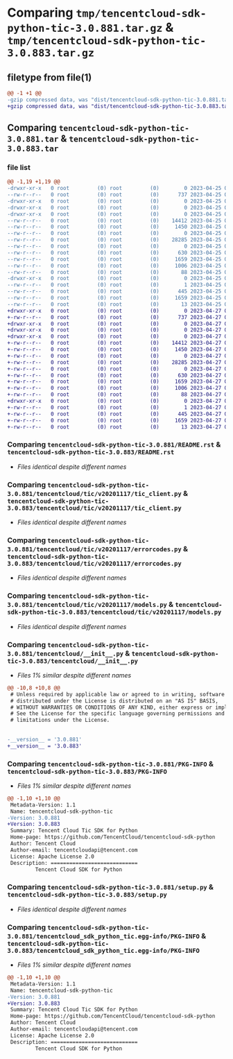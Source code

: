 # Comparing `tmp/tencentcloud-sdk-python-tic-3.0.881.tar.gz` & `tmp/tencentcloud-sdk-python-tic-3.0.883.tar.gz`

## filetype from file(1)

```diff
@@ -1 +1 @@
-gzip compressed data, was "dist/tencentcloud-sdk-python-tic-3.0.881.tar", last modified: Tue Apr 25 00:57:44 2023, max compression
+gzip compressed data, was "dist/tencentcloud-sdk-python-tic-3.0.883.tar", last modified: Thu Apr 27 00:57:32 2023, max compression
```

## Comparing `tencentcloud-sdk-python-tic-3.0.881.tar` & `tencentcloud-sdk-python-tic-3.0.883.tar`

### file list

```diff
@@ -1,19 +1,19 @@
-drwxr-xr-x   0 root         (0) root         (0)        0 2023-04-25 00:57:44.000000 tencentcloud-sdk-python-tic-3.0.881/
--rw-r--r--   0 root         (0) root         (0)      737 2023-04-25 00:57:44.000000 tencentcloud-sdk-python-tic-3.0.881/README.rst
-drwxr-xr-x   0 root         (0) root         (0)        0 2023-04-25 00:57:44.000000 tencentcloud-sdk-python-tic-3.0.881/tencentcloud/
-drwxr-xr-x   0 root         (0) root         (0)        0 2023-04-25 00:57:44.000000 tencentcloud-sdk-python-tic-3.0.881/tencentcloud/tic/
-drwxr-xr-x   0 root         (0) root         (0)        0 2023-04-25 00:57:44.000000 tencentcloud-sdk-python-tic-3.0.881/tencentcloud/tic/v20201117/
--rw-r--r--   0 root         (0) root         (0)    14412 2023-04-25 00:57:44.000000 tencentcloud-sdk-python-tic-3.0.881/tencentcloud/tic/v20201117/tic_client.py
--rw-r--r--   0 root         (0) root         (0)     1450 2023-04-25 00:57:44.000000 tencentcloud-sdk-python-tic-3.0.881/tencentcloud/tic/v20201117/errorcodes.py
--rw-r--r--   0 root         (0) root         (0)        0 2023-04-25 00:57:44.000000 tencentcloud-sdk-python-tic-3.0.881/tencentcloud/tic/v20201117/__init__.py
--rw-r--r--   0 root         (0) root         (0)    28285 2023-04-25 00:57:44.000000 tencentcloud-sdk-python-tic-3.0.881/tencentcloud/tic/v20201117/models.py
--rw-r--r--   0 root         (0) root         (0)        0 2023-04-25 00:57:44.000000 tencentcloud-sdk-python-tic-3.0.881/tencentcloud/tic/__init__.py
--rw-r--r--   0 root         (0) root         (0)      630 2023-04-25 00:57:44.000000 tencentcloud-sdk-python-tic-3.0.881/tencentcloud/__init__.py
--rw-r--r--   0 root         (0) root         (0)     1659 2023-04-25 00:57:44.000000 tencentcloud-sdk-python-tic-3.0.881/PKG-INFO
--rw-r--r--   0 root         (0) root         (0)     1006 2023-04-25 00:57:44.000000 tencentcloud-sdk-python-tic-3.0.881/setup.py
--rw-r--r--   0 root         (0) root         (0)       88 2023-04-25 00:57:44.000000 tencentcloud-sdk-python-tic-3.0.881/setup.cfg
-drwxr-xr-x   0 root         (0) root         (0)        0 2023-04-25 00:57:44.000000 tencentcloud-sdk-python-tic-3.0.881/tencentcloud_sdk_python_tic.egg-info/
--rw-r--r--   0 root         (0) root         (0)        1 2023-04-25 00:57:44.000000 tencentcloud-sdk-python-tic-3.0.881/tencentcloud_sdk_python_tic.egg-info/dependency_links.txt
--rw-r--r--   0 root         (0) root         (0)      445 2023-04-25 00:57:44.000000 tencentcloud-sdk-python-tic-3.0.881/tencentcloud_sdk_python_tic.egg-info/SOURCES.txt
--rw-r--r--   0 root         (0) root         (0)     1659 2023-04-25 00:57:44.000000 tencentcloud-sdk-python-tic-3.0.881/tencentcloud_sdk_python_tic.egg-info/PKG-INFO
--rw-r--r--   0 root         (0) root         (0)       13 2023-04-25 00:57:44.000000 tencentcloud-sdk-python-tic-3.0.881/tencentcloud_sdk_python_tic.egg-info/top_level.txt
+drwxr-xr-x   0 root         (0) root         (0)        0 2023-04-27 00:57:32.000000 tencentcloud-sdk-python-tic-3.0.883/
+-rw-r--r--   0 root         (0) root         (0)      737 2023-04-27 00:57:32.000000 tencentcloud-sdk-python-tic-3.0.883/README.rst
+drwxr-xr-x   0 root         (0) root         (0)        0 2023-04-27 00:57:32.000000 tencentcloud-sdk-python-tic-3.0.883/tencentcloud/
+drwxr-xr-x   0 root         (0) root         (0)        0 2023-04-27 00:57:32.000000 tencentcloud-sdk-python-tic-3.0.883/tencentcloud/tic/
+drwxr-xr-x   0 root         (0) root         (0)        0 2023-04-27 00:57:32.000000 tencentcloud-sdk-python-tic-3.0.883/tencentcloud/tic/v20201117/
+-rw-r--r--   0 root         (0) root         (0)    14412 2023-04-27 00:57:32.000000 tencentcloud-sdk-python-tic-3.0.883/tencentcloud/tic/v20201117/tic_client.py
+-rw-r--r--   0 root         (0) root         (0)     1450 2023-04-27 00:57:32.000000 tencentcloud-sdk-python-tic-3.0.883/tencentcloud/tic/v20201117/errorcodes.py
+-rw-r--r--   0 root         (0) root         (0)        0 2023-04-27 00:57:32.000000 tencentcloud-sdk-python-tic-3.0.883/tencentcloud/tic/v20201117/__init__.py
+-rw-r--r--   0 root         (0) root         (0)    28285 2023-04-27 00:57:32.000000 tencentcloud-sdk-python-tic-3.0.883/tencentcloud/tic/v20201117/models.py
+-rw-r--r--   0 root         (0) root         (0)        0 2023-04-27 00:57:32.000000 tencentcloud-sdk-python-tic-3.0.883/tencentcloud/tic/__init__.py
+-rw-r--r--   0 root         (0) root         (0)      630 2023-04-27 00:57:32.000000 tencentcloud-sdk-python-tic-3.0.883/tencentcloud/__init__.py
+-rw-r--r--   0 root         (0) root         (0)     1659 2023-04-27 00:57:32.000000 tencentcloud-sdk-python-tic-3.0.883/PKG-INFO
+-rw-r--r--   0 root         (0) root         (0)     1006 2023-04-27 00:57:32.000000 tencentcloud-sdk-python-tic-3.0.883/setup.py
+-rw-r--r--   0 root         (0) root         (0)       88 2023-04-27 00:57:32.000000 tencentcloud-sdk-python-tic-3.0.883/setup.cfg
+drwxr-xr-x   0 root         (0) root         (0)        0 2023-04-27 00:57:32.000000 tencentcloud-sdk-python-tic-3.0.883/tencentcloud_sdk_python_tic.egg-info/
+-rw-r--r--   0 root         (0) root         (0)        1 2023-04-27 00:57:32.000000 tencentcloud-sdk-python-tic-3.0.883/tencentcloud_sdk_python_tic.egg-info/dependency_links.txt
+-rw-r--r--   0 root         (0) root         (0)      445 2023-04-27 00:57:32.000000 tencentcloud-sdk-python-tic-3.0.883/tencentcloud_sdk_python_tic.egg-info/SOURCES.txt
+-rw-r--r--   0 root         (0) root         (0)     1659 2023-04-27 00:57:32.000000 tencentcloud-sdk-python-tic-3.0.883/tencentcloud_sdk_python_tic.egg-info/PKG-INFO
+-rw-r--r--   0 root         (0) root         (0)       13 2023-04-27 00:57:32.000000 tencentcloud-sdk-python-tic-3.0.883/tencentcloud_sdk_python_tic.egg-info/top_level.txt
```

### Comparing `tencentcloud-sdk-python-tic-3.0.881/README.rst` & `tencentcloud-sdk-python-tic-3.0.883/README.rst`

 * *Files identical despite different names*

### Comparing `tencentcloud-sdk-python-tic-3.0.881/tencentcloud/tic/v20201117/tic_client.py` & `tencentcloud-sdk-python-tic-3.0.883/tencentcloud/tic/v20201117/tic_client.py`

 * *Files identical despite different names*

### Comparing `tencentcloud-sdk-python-tic-3.0.881/tencentcloud/tic/v20201117/errorcodes.py` & `tencentcloud-sdk-python-tic-3.0.883/tencentcloud/tic/v20201117/errorcodes.py`

 * *Files identical despite different names*

### Comparing `tencentcloud-sdk-python-tic-3.0.881/tencentcloud/tic/v20201117/models.py` & `tencentcloud-sdk-python-tic-3.0.883/tencentcloud/tic/v20201117/models.py`

 * *Files identical despite different names*

### Comparing `tencentcloud-sdk-python-tic-3.0.881/tencentcloud/__init__.py` & `tencentcloud-sdk-python-tic-3.0.883/tencentcloud/__init__.py`

 * *Files 1% similar despite different names*

```diff
@@ -10,8 +10,8 @@
 # Unless required by applicable law or agreed to in writing, software
 # distributed under the License is distributed on an "AS IS" BASIS,
 # WITHOUT WARRANTIES OR CONDITIONS OF ANY KIND, either express or implied.
 # See the License for the specific language governing permissions and
 # limitations under the License.
 
 
-__version__ = '3.0.881'
+__version__ = '3.0.883'
```

### Comparing `tencentcloud-sdk-python-tic-3.0.881/PKG-INFO` & `tencentcloud-sdk-python-tic-3.0.883/PKG-INFO`

 * *Files 1% similar despite different names*

```diff
@@ -1,10 +1,10 @@
 Metadata-Version: 1.1
 Name: tencentcloud-sdk-python-tic
-Version: 3.0.881
+Version: 3.0.883
 Summary: Tencent Cloud Tic SDK for Python
 Home-page: https://github.com/TencentCloud/tencentcloud-sdk-python
 Author: Tencent Cloud
 Author-email: tencentcloudapi@tencent.com
 License: Apache License 2.0
 Description: ============================
         Tencent Cloud SDK for Python
```

### Comparing `tencentcloud-sdk-python-tic-3.0.881/setup.py` & `tencentcloud-sdk-python-tic-3.0.883/setup.py`

 * *Files identical despite different names*

### Comparing `tencentcloud-sdk-python-tic-3.0.881/tencentcloud_sdk_python_tic.egg-info/PKG-INFO` & `tencentcloud-sdk-python-tic-3.0.883/tencentcloud_sdk_python_tic.egg-info/PKG-INFO`

 * *Files 1% similar despite different names*

```diff
@@ -1,10 +1,10 @@
 Metadata-Version: 1.1
 Name: tencentcloud-sdk-python-tic
-Version: 3.0.881
+Version: 3.0.883
 Summary: Tencent Cloud Tic SDK for Python
 Home-page: https://github.com/TencentCloud/tencentcloud-sdk-python
 Author: Tencent Cloud
 Author-email: tencentcloudapi@tencent.com
 License: Apache License 2.0
 Description: ============================
         Tencent Cloud SDK for Python
```

